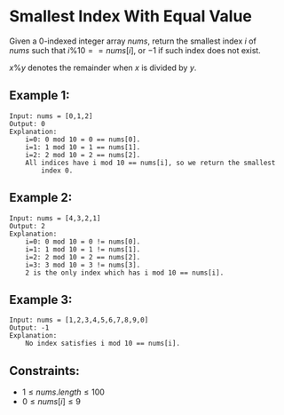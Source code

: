 # Smallest Index With Equal Value

Given a 0-indexed integer array $nums$, return the smallest index $i$ of  
$nums$ such that $i \% 10 == nums[i]$, or $-1$ if such index does not exist.

$x \% y$ denotes the remainder when $x$ is divided by $y$.

 

## Example 1:

    Input: nums = [0,1,2]
    Output: 0
    Explanation: 
        i=0: 0 mod 10 = 0 == nums[0].
        i=1: 1 mod 10 = 1 == nums[1].
        i=2: 2 mod 10 = 2 == nums[2].
        All indices have i mod 10 == nums[i], so we return the smallest 
            index 0.

## Example 2:

    Input: nums = [4,3,2,1]
    Output: 2
    Explanation: 
        i=0: 0 mod 10 = 0 != nums[0].
        i=1: 1 mod 10 = 1 != nums[1].
        i=2: 2 mod 10 = 2 == nums[2].
        i=3: 3 mod 10 = 3 != nums[3].
        2 is the only index which has i mod 10 == nums[i].

## Example 3:

    Input: nums = [1,2,3,4,5,6,7,8,9,0]
    Output: -1
    Explanation: 
        No index satisfies i mod 10 == nums[i].

 

## Constraints:

* $1 \le nums.length \le 100$
* $0 \le nums[i] \le 9$

